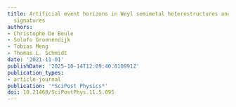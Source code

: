```yaml
---
title: Artificial event horizons in Weyl semimetal heterostructures and their  non-equilibrium
  signatures
authors:
- Christophe De Beule
- Solofo Groenendijk
- Tobias Meng
- Thomas L. Schmidt
date: '2021-11-01'
publishDate: '2025-10-14T12:09:40.810991Z'
publication_types:
- article-journal
publication: '*SciPost Physics*'
doi: 10.21468/SciPostPhys.11.5.095
---
```

